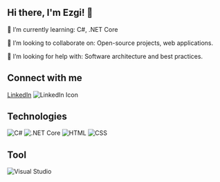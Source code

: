 ## Hi there, I'm Ezgi! 👋

🌱 I’m currently learning: C#, .NET Core

👯 I’m looking to collaborate on: Open-source projects, web applications.

🤔 I’m looking for help with: Software architecture and best practices.


## Connect with me
[LinkedIn](https://www.linkedin.com/in/ezgikececi/) ![LinkedIn Icon](https://simpleicons.org/icons/linkedin.svg)

## Technologies
![C#](https://simpleicons.org/icons/csharp.svg) 
![.NET Core](https://simpleicons.org/icons/dotnet.svg) 
![HTML](https://simpleicons.org/icons/html5.svg) 
![CSS](https://simpleicons.org/icons/css3.svg) 
## Tool
![Visual Studio](https://simpleicons.org/icons/visualstudio.svg)

